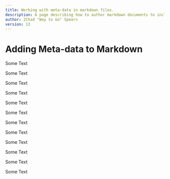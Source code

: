 ```yaml
---
title: Working with meta-data in markdown files.
description: A page describing how to author markdown documents to include meta data....
author: 2Chad "Way to Go" Spears
version: 13
---
```


# Adding Meta-data to Markdown

Some Text

Some Text

Some Text

Some Text

Some Text

Some Text

Some Text

Some Text

Some Text

Some Text

Some Text

Some Text
